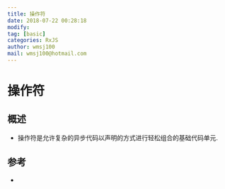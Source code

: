 ```yaml
---
title: 操作符
date: 2018-07-22 00:28:18	
modify: 
tag: [basic]
categories: RxJS 
author: wmsj100
mail: wmsj100@hotmail.com
---
```


# 操作符

## 概述
- 操作符是允许复杂的异步代码以声明的方式进行轻松组合的基础代码单元.

## 参考
- []()
